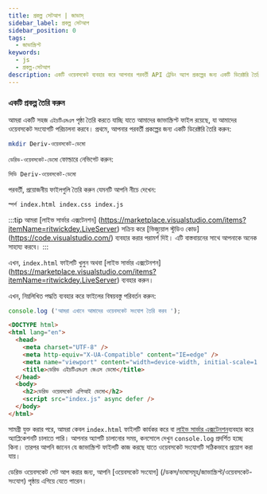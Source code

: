 ```yaml
---
title: প্রকল্প সেটআপ | জাভাস্
sidebar_label: প্রকল্প সেটআপ
sidebar_position: 0
tags:
  - জাভাস্ক্রিপ্ট
keywords:
  - js
  - প্রকল্প-সেটআপ
description: একটি ওয়েবসকেট ব্যবহার করে আপনার পরবর্তী API ট্রেডিং অ্যাপ প্রকল্পের জন্য একটি ডিরেক্টরি তৈরি করুন।
---
```


### একটি প্রকল্প তৈরি করুন

আমরা একটি সহজ `এইচটিএমএল` পৃষ্ঠা তৈরি করতে যাচ্ছি যাতে আমাদের জাভাস্ক্রিপ্ট ফাইল রয়েছে, যা আমাদের ওয়েবসকেট সংযোগটি পরিচালনা করবে। প্রথমে, আপনার পরবর্তী প্রকল্পের জন্য একটি ডিরেক্টরি তৈরি করুন:

```bash
mkdir Deriv-ওয়েবসকেট-ডেমো
```

`ডেরিভ-ওয়েবসকেট-ডেমো` ফোল্ডারে নেভিগেট করুন:

```bash
সিডি Deriv-ওয়েবসকেট-ডেমো
```

পরবর্তী, প্রয়োজনীয় ফাইলগুলি তৈরি করুন যেমনটি আপনি নীচে দেখেন:

```bash
স্পর্শ index.html index.css index.js
```

:::tip
আমরা [লাইভ সার্ভার এক্সটেনশন] (https://marketplace.visualstudio.com/items?itemName=ritwickdey.LiveServer) সক্রিয় করে [ভিজ্যুয়াল স্টুডিও কোড] (https://code.visualstudio.com/) ব্যবহার করার পরামর্শ দিই। এটি বাস্তবায়নের সাথে আপনাকে অনেক সাহায্য করবে।
:::

এখন, `index.html` ফাইলটি খুলুন অথবা [লাইভ সার্ভার এক্সটেনশন] (https://marketplace.visualstudio.com/items?itemName=ritwickdey.LiveServer) ব্যবহার করুন।

এখন, নিম্নলিখিত পদ্ধতি ব্যবহার করে ফাইলের বিষয়বস্তু পরিবর্তন করুন:

```js title="index.js" showLineNumbers
console.log ('আমরা এখানে আমাদের ওয়েবসকেট সংযোগ তৈরি করব ');
```

```html title="index.html" showLineNumbers
<DOCTYPE html>
<html lang="en">
  <head>
    <meta charset="UTF-8" />
    <meta http-equiv="X-UA-Compatible" content="IE=edge" />
    <meta name="viewport" content="width=device-width, initial-scale=1.0" />
    <title>ডেরিভ এইচটিএমএল জেএস ডেমো</title>
  </head>
  <body>
    <h2>ডেরিভ ওয়েবসকেট এপিআই ডেমো</h2>
    <script src="index.js" async defer />
  </body>
</html>
```

সামগ্রী যুক্ত করার পরে, আমরা কেবল `index.html` ফাইলটি কার্যকর করে বা <a href="https://marketplace.visualstudio.com/items?itemName=ritwickdey.LiveServer" target="_blank">লাইভ সার্ভার এক্সটেনশন</a>ব্যবহার করে অ্যাপ্লিকেশনটি চালাতে পারি। আপনার অ্যাপটি চালানোর সময়, কনসোলে দেখুন `console.log` প্রদর্শিত হচ্ছে কিনা। তারপর আপনি জানেন যে জাভাস্ক্রিপ্ট ফাইলটি কাজ করছে যাতে ওয়েবসকেট সংযোগটি সঠিকভাবে প্রয়োগ করা যায়।

ডেরিভ ওয়েবসকেট সেট আপ করার জন্য, আপনি [ওয়েবসকেট সংযোগ] (/ডকস/ভাষাসমূহ/জাভাস্ক্রিপ্ট/ওয়েবসকেট-সংযোগ) পৃষ্ঠায় এগিয়ে যেতে পারেন।
